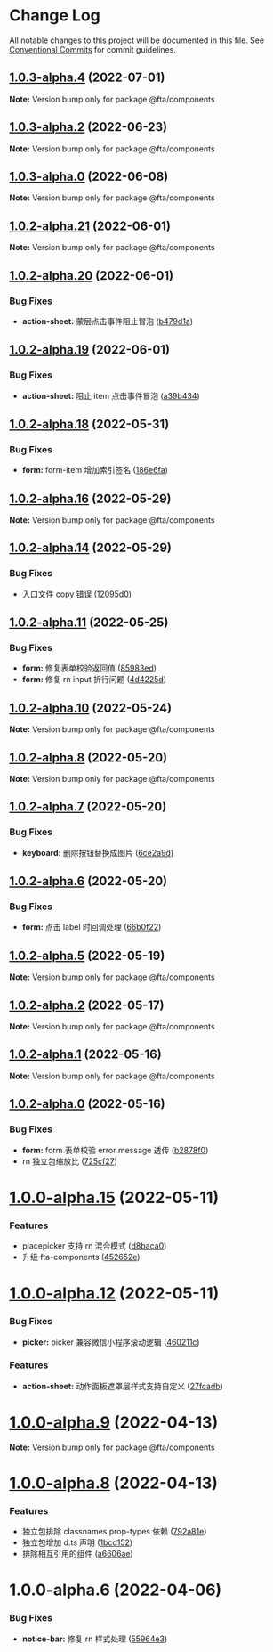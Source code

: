 # Change Log

All notable changes to this project will be documented in this file.
See [Conventional Commits](https://conventionalcommits.org) for commit guidelines.

## [1.0.3-alpha.4](https://code.amh-group.com/h5developer/basebuild/views/fta-view/compare/@fta/components@1.0.3-alpha.3...@fta/components@1.0.3-alpha.4) (2022-07-01)

**Note:** Version bump only for package @fta/components

## [1.0.3-alpha.2](https://code.amh-group.com/h5developer/basebuild/views/fta-view/compare/@fta/components@1.0.3-alpha.1...@fta/components@1.0.3-alpha.2) (2022-06-23)

**Note:** Version bump only for package @fta/components

## [1.0.3-alpha.0](https://code.amh-group.com/h5developer/basebuild/views/fta-view/compare/@fta/components@1.0.2...@fta/components@1.0.3-alpha.0) (2022-06-08)

**Note:** Version bump only for package @fta/components

## [1.0.2-alpha.21](https://code.amh-group.com/h5developer/basebuild/views/fta-view/compare/@fta/components@1.0.2-alpha.20...@fta/components@1.0.2-alpha.21) (2022-06-01)

**Note:** Version bump only for package @fta/components

## [1.0.2-alpha.20](https://code.amh-group.com/h5developer/basebuild/views/fta-view/compare/@fta/components@1.0.2-alpha.19...@fta/components@1.0.2-alpha.20) (2022-06-01)

### Bug Fixes

- **action-sheet:** 蒙层点击事件阻止冒泡 ([b479d1a](https://code.amh-group.com/h5developer/basebuild/views/fta-view/commits/b479d1a5cc7594df379b5c8f56d014f7044fea20))

## [1.0.2-alpha.19](https://code.amh-group.com/h5developer/basebuild/views/fta-view/compare/@fta/components@1.0.2-alpha.18...@fta/components@1.0.2-alpha.19) (2022-06-01)

### Bug Fixes

- **action-sheet:** 阻止 item 点击事件冒泡 ([a39b434](https://code.amh-group.com/h5developer/basebuild/views/fta-view/commits/a39b43473aaf9da428acc994bafdd618c48fb389))

## [1.0.2-alpha.18](https://code.amh-group.com/h5developer/basebuild/views/fta-view/compare/@fta/components@1.0.2-alpha.17...@fta/components@1.0.2-alpha.18) (2022-05-31)

### Bug Fixes

- **form:** form-item 增加索引签名 ([186e6fa](https://code.amh-group.com/h5developer/basebuild/views/fta-view/commits/186e6fae33bd57c36aadbf31c76773e82eef47cd))

## [1.0.2-alpha.16](https://code.amh-group.com/h5developer/basebuild/views/fta-view/compare/@fta/components@1.0.2-alpha.14...@fta/components@1.0.2-alpha.16) (2022-05-29)

**Note:** Version bump only for package @fta/components

## [1.0.2-alpha.14](https://code.amh-group.com/h5developer/basebuild/views/fta-view/compare/@fta/components@1.0.2-alpha.13...@fta/components@1.0.2-alpha.14) (2022-05-29)

### Bug Fixes

- 入口文件 copy 错误 ([12095d0](https://code.amh-group.com/h5developer/basebuild/views/fta-view/commits/12095d0f37f8e4202c84f90d697c55b7e8d5236f))

## [1.0.2-alpha.11](https://code.amh-group.com/h5developer/basebuild/views/fta-view/compare/@fta/components@1.0.2-alpha.10...@fta/components@1.0.2-alpha.11) (2022-05-25)

### Bug Fixes

- **form:** 修复表单校验返回值 ([85983ed](https://code.amh-group.com/h5developer/basebuild/views/fta-view/commits/85983ed7f23eebaa0c04a3563bcd0ee3794ad0fc))
- **form:** 修复 rn input 折行问题 ([4d4225d](https://code.amh-group.com/h5developer/basebuild/views/fta-view/commits/4d4225d605ee7a4ffef7ebb14f5c193e9e823b60))

## [1.0.2-alpha.10](https://code.amh-group.com/h5developer/basebuild/views/fta-view/compare/@fta/components@1.0.2-alpha.9...@fta/components@1.0.2-alpha.10) (2022-05-24)

**Note:** Version bump only for package @fta/components

## [1.0.2-alpha.8](https://code.amh-group.com/h5developer/basebuild/views/fta-view/compare/@fta/components@1.0.2-alpha.7...@fta/components@1.0.2-alpha.8) (2022-05-20)

**Note:** Version bump only for package @fta/components

## [1.0.2-alpha.7](https://code.amh-group.com/h5developer/basebuild/views/fta-view/compare/@fta/components@1.0.2-alpha.6...@fta/components@1.0.2-alpha.7) (2022-05-20)

### Bug Fixes

- **keyboard:** 删除按钮替换成图片 ([6ce2a9d](https://code.amh-group.com/h5developer/basebuild/views/fta-view/commits/6ce2a9de705beb90b42699fc4973dba380fbbf8b))

## [1.0.2-alpha.6](https://code.amh-group.com/h5developer/basebuild/views/fta-view/compare/@fta/components@1.0.2-alpha.5...@fta/components@1.0.2-alpha.6) (2022-05-20)

### Bug Fixes

- **form:** 点击 label 时回调处理 ([66b0f22](https://code.amh-group.com/h5developer/basebuild/views/fta-view/commits/66b0f2270a338b0b741586253b69d07b58c41b9e))

## [1.0.2-alpha.5](https://code.amh-group.com/h5developer/basebuild/views/fta-view/compare/@fta/components@1.0.2-alpha.4...@fta/components@1.0.2-alpha.5) (2022-05-19)

**Note:** Version bump only for package @fta/components

## [1.0.2-alpha.2](https://code.amh-group.com/h5developer/basebuild/views/fta-view/compare/@fta/components@1.0.2-alpha.1...@fta/components@1.0.2-alpha.2) (2022-05-17)

**Note:** Version bump only for package @fta/components

## [1.0.2-alpha.1](https://code.amh-group.com/h5developer/basebuild/views/fta-view/compare/@fta/components@1.0.2-alpha.0...@fta/components@1.0.2-alpha.1) (2022-05-16)

**Note:** Version bump only for package @fta/components

## [1.0.2-alpha.0](https://code.amh-group.com/h5developer/basebuild/views/fta-view/compare/@fta/components@1.0.1...@fta/components@1.0.2-alpha.0) (2022-05-16)

### Bug Fixes

- **form:** form 表单校验 error message 透传 ([b2878f0](https://code.amh-group.com/h5developer/basebuild/views/fta-view/commits/b2878f04f2dd7b9287d33c1751fd1496e075fb96))
- rn 独立包缩放比 ([725cf27](https://code.amh-group.com/h5developer/basebuild/views/fta-view/commits/725cf27117cfa0be8a402e75531b9cd5629f3a83))

# [1.0.0-alpha.15](https://code.amh-group.com/h5developer/basebuild/views/fta-view/compare/@fta/components@1.0.0-alpha.12...@fta/components@1.0.0-alpha.15) (2022-05-11)

### Features

- placepicker 支持 rn 混合模式 ([d8baca0](https://code.amh-group.com/h5developer/basebuild/views/fta-view/commits/d8baca08a02bfbbb19831b3207eb260ce577243b))
- 升级 fta-components ([452652e](https://code.amh-group.com/h5developer/basebuild/views/fta-view/commits/452652ee0804e6c3894fbfe1b1e9eec6c00eef64))

# [1.0.0-alpha.12](https://code.amh-group.com/h5developer/basebuild/views/fta-view/compare/@fta/components@1.0.0-alpha.11...@fta/components@1.0.0-alpha.12) (2022-05-11)

### Bug Fixes

- **picker:** picker 兼容微信小程序滚动逻辑 ([460211c](https://code.amh-group.com/h5developer/basebuild/views/fta-view/commits/460211cfde2aaf5ef25babd9d51b03e2ae24da5b))

### Features

- **action-sheet:** 动作面板遮罩层样式支持自定义 ([27fcadb](https://code.amh-group.com/h5developer/basebuild/views/fta-view/commits/27fcadb42cab89d57b93ad96f1d53ca61b2b3930))

# [1.0.0-alpha.9](https://code.amh-group.com/h5developer/basebuild/views/fta-view/compare/@fta/components@1.0.0-alpha.8...@fta/components@1.0.0-alpha.9) (2022-04-13)

**Note:** Version bump only for package @fta/components

# [1.0.0-alpha.8](https://code.amh-group.com/h5developer/basebuild/views/fta-view/compare/@fta/components@1.0.0-alpha.7...@fta/components@1.0.0-alpha.8) (2022-04-13)

### Features

- 独立包排除 classnames prop-types 依赖 ([792a81e](https://code.amh-group.com/h5developer/basebuild/views/fta-view/commits/792a81e5ddb044f7126a825dd897330e8b69c8da))
- 独立包增加 d.ts 声明 ([1bcd152](https://code.amh-group.com/h5developer/basebuild/views/fta-view/commits/1bcd15283a3bf98404eb032935e19b37deddbcd8))
- 排除相互引用的组件 ([a6606ae](https://code.amh-group.com/h5developer/basebuild/views/fta-view/commits/a6606ae6086f9692a46249aaf76835f3e231835d))

# 1.0.0-alpha.6 (2022-04-06)

### Bug Fixes

- **notice-bar:** 修复 rn 样式处理 ([55964e3](https://code.amh-group.com/h5developer/basebuild/views/fta-view/commits/55964e39a882d6f597fe572c43ba7a06fa70df6c))
